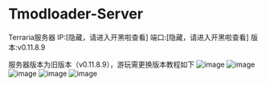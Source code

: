 # Tmodloader-Server
Terraria服务器
IP:[隐藏，请进入开黑啦查看]
端口:[隐藏，请进入开黑啦查看]
版本:v0.11.8.9

服务器版本为旧版本（v0.11.8.9），游玩需更换版本教程如下
![image](https://user-images.githubusercontent.com/94282618/184531660-a3461677-19ea-4b53-9391-dc63e3cccd78.png)
![image](https://user-images.githubusercontent.com/94282618/184531665-1cf4c43a-4985-4f2f-be8f-0a29044966dc.png)
![image](https://user-images.githubusercontent.com/94282618/184531672-13e520c1-5b18-4383-a22c-873d5605f6f0.png)
![image](https://user-images.githubusercontent.com/94282618/184531673-4b8c3c67-7507-4803-9721-e34ed1ca4f07.png)
![image](https://user-images.githubusercontent.com/94282618/184531677-c97031ce-b9df-44af-8413-7ed70446ff65.png)
